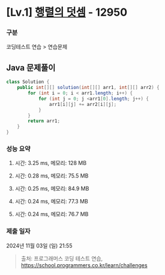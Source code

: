 # [Lv.1] [행렬의 덧셈](https://school.programmers.co.kr/learn/courses/30/lessons/12950?language=java) - 12950 

### 구분

코딩테스트 연습 > 연습문제

## Java 문제풀이

```java
class Solution {
    public int[][] solution(int[][] arr1, int[][] arr2) {
        for (int i = 0; i < arr1.length; i++) {
            for (int j = 0; j <arr1[0].length; j++) {
                arr1[i][j] += arr2[i][j];
            }
        }
        return arr1;
    }
}
```

### 성능 요약

1. 시간: 3.25 ms, 메모리: 128 MB

2. 시간: 0.28 ms, 메모리: 75.5 MB
3. 시간: 0.25 ms, 메모리: 84.9 MB
4. 시간: 0.24 ms, 메모리: 77.3 MB
5. 시간: 0.24 ms, 메모리: 76.7 MB

### 제출 일자

2024년 11월 03일 (일) 21:55

> 출처: 프로그래머스 코딩 테스트 연습, https://school.programmers.co.kr/learn/challenges